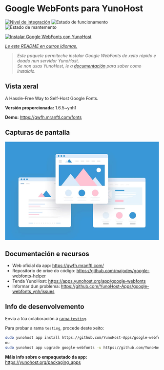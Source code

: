 <!--
NOTA: Este README foi creado automáticamente por <https://github.com/YunoHost/apps/tree/master/tools/readme_generator>
NON debe editarse manualmente.
-->

# Google WebFonts para YunoHost

[![Nivel de integración](https://apps.yunohost.org/badge/integration/google-webfonts)](https://ci-apps.yunohost.org/ci/apps/google-webfonts/)
![Estado de funcionamento](https://apps.yunohost.org/badge/state/google-webfonts)
![Estado de mantemento](https://apps.yunohost.org/badge/maintained/google-webfonts)

[![Instalar Google WebFonts con YunoHost](https://install-app.yunohost.org/install-with-yunohost.svg)](https://install-app.yunohost.org/?app=google-webfonts)

*[Le este README en outros idiomas.](./ALL_README.md)*

> *Este paquete permíteche instalar Google WebFonts de xeito rápido e doado nun servidor YunoHost.*  
> *Se non usas YunoHost, le a [documentación](https://yunohost.org/install) para saber como instalalo.*

## Vista xeral

A Hassle-Free Way to Self-Host Google Fonts.

**Versión proporcionada:** 1.6.5~ynh1

**Demo:** <https://gwfh.mranftl.com/fonts>

## Capturas de pantalla

![Captura de pantalla de Google WebFonts](./doc/screenshots/example.jpg)

## Documentación e recursos

- Web oficial da app: <https://gwfh.mranftl.com/>
- Repositorio de orixe do código: <https://github.com/majodev/google-webfonts-helper>
- Tenda YunoHost: <https://apps.yunohost.org/app/google-webfonts>
- Informar dun problema: <https://github.com/YunoHost-Apps/google-webfonts_ynh/issues>

## Info de desenvolvemento

Envía a túa colaboración á [rama `testing`](https://github.com/YunoHost-Apps/google-webfonts_ynh/tree/testing).

Para probar a rama `testing`, procede deste xeito:

```bash
sudo yunohost app install https://github.com/YunoHost-Apps/google-webfonts_ynh/tree/testing --debug
ou
sudo yunohost app upgrade google-webfonts -u https://github.com/YunoHost-Apps/google-webfonts_ynh/tree/testing --debug
```

**Máis info sobre o empaquetado da app:** <https://yunohost.org/packaging_apps>
